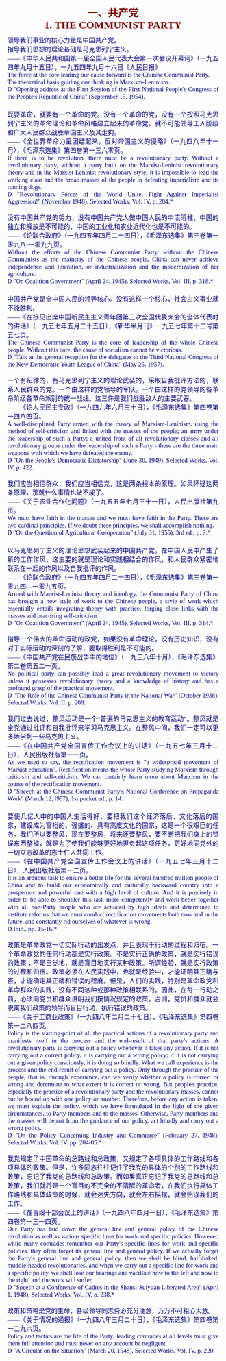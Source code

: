 <td>&#13;
				<p align="center" style="margin: 10px 5px"><b>&#13;
				<font face="Times New Roman" color="#800000" size="5">一、共产党<br/>&#13;
			1. THE COMMUNIST PARTY</font></b></p></td>&#13;
			

<td>&#13;
			<p align="justify" style="margin: 10px 5px; ">&#13;
			<font style="font-size: 11pt" face="Times New Roman" color="#000080">&#13;
			领导我们事业的核心力量是中国共产党。<br/>&#13;
			指导我们思想的理论基础是马克思列宁主义。<br/>&#13;
			――《中华人民共和国第一届全国人民代表大会第一次会议开幕词》（一九五四年九月十五日），一九五四年九月十六日《人民日报》<br/>&#13;
			The force at the core leading our cause forward is the Chinese &#13;
			Communist Party.<br/>&#13;
			The theoretical basis guiding our thinking is Marxism-Leninism.<br/>&#13;
			D "Opening address at the First Session of the First National &#13;
			People's Congress of the People's Republic of China" (September 15, &#13;
			1954).<br/>&#13;
			　<br/>&#13;
			既要革命，就要有一个革命的党。没有一个革命的党，没有一个按照马克思列宁主义的革命理论和革命风格建立起来的革命党，就不可能领导工人阶级和广大人民群众战胜帝国主义及其走狗。<br/>&#13;
			――《全世界革命力量团结起来，反对帝国主义的侵略》（一九四八年十一月），《毛泽东选集》第四卷第一三六零页。<br/>&#13;
			If there is to be revolution, there must be a revolutionary party. &#13;
			Without a revolutionary party, without a party built on the &#13;
			Marxist-Leninist revolutionary theory and in the Marxist-Leninist &#13;
			revolutionary style, it is impossible to lead the working class and &#13;
			the broad masses of the people in defeating imperialism and its &#13;
			running dogs.<br/>&#13;
			D "Revolutionary Forces of the World Unite, Fight Against &#13;
			Imperialist Aggression!" (November 1948), Selected Works, Vol. IV, &#13;
			p. 284.*<br/>&#13;
			<br/>&#13;
			没有中国共产党的努力，没有中国共产党人做中国人民的中流砥柱，中国的独立和解放是不可能的，中国的工业化和农业近代化也是不可能的。<br/>&#13;
			――《论联合政府》（一九四五年四月二十四日），《毛泽东选集》第三卷第一零九八-一零九九页。<br/>&#13;
			Without the efforts of the Chinese Communist Party, without the &#13;
			Chinese Communists as the mainstay of the Chinese people, China can &#13;
			never achieve independence and liberation, or industrialization and &#13;
			the modernization of her agriculture.<br/>&#13;
			D "On Coalition Government" (April 24, 1945), Selected Works, Vol. &#13;
			III, p. 318.*<br/>&#13;
			　<br/>&#13;
			中国共产党是全中国人民的领导核心。没有这样一个核心，社会主义事业就不能胜利。<br/>&#13;
			――《在接见出席中国新民主主义青年团第三次全国代表大会的全体代表时的讲话》（一九五七年五月二十五日），《新华半月刊》一九五七年第十二号第五七页。<br/>&#13;
			The Chinese Communist Party is the core of leadership of the whole &#13;
			Chinese people. Without this core, the cause of socialism cannot be &#13;
			victorious.<br/>&#13;
			D "Talk at the general reception for the delegates to the Third &#13;
			National Congress of the New Democratic Youth League of China" (May &#13;
			25, 1957).<br/>&#13;
			<br/>&#13;
			一个有纪律的，有马克思列宁主义的理论武装的，采取自我批评方法的，联系人民群众的党。一个由这样的党领导的军队。一个由这样的党领导的各革命阶级各革命派别的统一战线。这三件是我们战胜敌人的主要武器。<br/>&#13;
			――《论人民民主专政》（一九四九年六月三十日），《毛泽东选集》第四卷第一四八四页。<br/>&#13;
			A well-disciplined Party armed with the theory of Marxism-Leninism, &#13;
			using the method of self-criticism and linked with the masses of the &#13;
			people; an army under the leadership of such a Party; a united front &#13;
			of all revolutionary classes and all revolutionary groups under the &#13;
			leadership of such a Party - these are the three main weapons with &#13;
			which we have defeated the enemy.<br/>&#13;
			D "On the People's Democratic Dictatorship" (June 30, 1949), &#13;
			Selected Works, Vol. IV, p. 422.<br/>&#13;
			<br/>&#13;
			我们应当相信群众，我们应当相信党，这是两条根本的原理。如果怀疑这两条原理，那就什么事情也做不成了。<br/>&#13;
			――《关于农业合作化问题》（一九五五年七月三十一日），人民出版社第九页。<br/>&#13;
			We must have faith in the masses and we must have faith in the &#13;
			Party. These are two cardinal principles. If we doubt these &#13;
			principles, we shall accomplish nothing.<br/>&#13;
			D "On the Question of Agricultural Co-operation" (July 31, 1955), 3rd &#13;
			ed., p. 7.*<br/>&#13;
			　<br/>&#13;
			以马克思列宁主义的理论思想武装起来的中国共产党，在中国人民中产生了新的工作作风，这主要的就是理论和实践相结合的作风，和人民群众紧密地联系在一起的作风以及自我批评的作风。<br/>&#13;
			――《论联合政府》（一九四五年四月二十四日），《毛泽东选集》第三卷第一零九四―一零九五页。<br/>&#13;
			Armed with Marxist-Leninist theory and ideology, the Communist Party &#13;
			of China has brought a new style of work to the Chinese people, a &#13;
			style of work which essentially entails integrating theory with &#13;
			practice, forging close links with the masses and practising &#13;
			self-criticism.<br/>&#13;
			D "On Coalition Government" (April 24, 1945), Selected Works, Vol. &#13;
			III, p. 314.*<br/>&#13;
			<br/>&#13;
			指导一个伟大的革命运动的政党，如果没有革命理论，没有历史知识，没有对于实际运动的深刻的了解，要取得胜利是不可能的。<br/>&#13;
			――《中国共产党在民族战争中的地位》（一九三八年十月），《毛泽东选集》第二卷第五二一页。 <br/>&#13;
			No political party can possibly lead a great revolutionary movement &#13;
			to victory unless it possesses revolutionary theory and a knowledge &#13;
			of history and has a profound grasp of the practical movement.<br/>&#13;
			D "The Role of the Chinese Communist Party in the National War" &#13;
			(October 1938), Selected Works, Vol. II, p. 208.<br/>&#13;
			<br/>&#13;
			我们过去说过，整风运动是一个“普遍的马克思主义的教育运动”。整风就是全党通过批评和自我批评来学习马克思主义。在整风中间，我们一定可以更多地学到一些马克思主义。<br/>&#13;
			――《在中国共产党全国宣传工作会议上的讲话》（一九五七年三月十二日），人民出版社版第一一页。<br/>&#13;
			As we used to say, the rectification movement is "a widespread &#13;
			movement of Marxist education". Rectification means the whole Party &#13;
			studying Marxism through criticism and self-criticism. We can &#13;
			certainly learn more about Marxism in the course of the &#13;
			rectification movement.<br/>&#13;
			D "Speech at the Chinese Communist Party's National Conference on &#13;
			Propaganda Work" (March 12, l957), 1st pocket ed., p. 14.<br/>&#13;
			　<br/>&#13;
			要使几亿人中的中国人生活得好，要把我们这个经济落后、文化落后的国家，建设成为富裕的、强盛的、具有高度文化的国家，这是一个很艰巨的任务。我们所以要整风，现在要整风，将来还要整风，要不断把我们身上的错误东西整掉，就是为了使我们能够更好地担负起这项任务，更好地同党外的一切立志改革的志士仁人共同工作。<br/>&#13;
			――《在中国共产党全国宣传工作会议上的讲话》（一九五七年三月十二日），人民出版社版第一二页。<br/>&#13;
			It is an arduous task to ensure a better life for the several &#13;
			hundred million people of China and to build our economically and &#13;
			culturally backward country into a prosperous and powerful one with &#13;
			a high level of culture. And it is precisely in order to be able to &#13;
			shoulder this task more competently and work better together with &#13;
			all non-Party people who are actuated by high ideals and determined &#13;
			to institute reforms that we must conduct rectification movements &#13;
			both now and in the future, and constantly rid ourselves of whatever &#13;
			is wrong.<br/>&#13;
			D Ibid., pp. 15-16.*<br/>&#13;
			<br/>&#13;
			政策是革命政党一切实际行动的出发点，并且表现于行动的过程和归宿。一个革命政党的任何行动都是实行政策。不是实行正确的政策，就是实行错误的政策；不是自觉地，就是盲目地实行某种政策。所谓经验，就是实行政策的过程和归宿。政策必须在人民实践中，也就是经验中，才能证明其正确与否，才能确定其正确和错误的程度。但是，人们的实践，特别是革命政党和革命群众的实践，没有不同这种或那种政策相联系的。因此，在每一行动之前，必须向党员和群众讲明我们按情况规定的政策。否则，党员和群众就会脱离我们政策的领导而盲目行动，执行错误的政策。<br/>&#13;
			――《关于工商业政策》（一九四八年二月二十七日），《毛泽东选集》第四卷第一二八四页。<br/>&#13;
			Policy is the starting-point of all the practical actions of a &#13;
			revolutionary party and manifests itself in the process and the &#13;
			end-result of that party's actions. A revolutionary party is &#13;
			carrying out a policy whenever it takes any action. If it is not &#13;
			carrying out a correct policy, it is carrying out a wrong policy; if &#13;
			it is not carrying out a given policy consciously, it is doing so &#13;
			blindly. What we call experience is the process and the end-result &#13;
			of carrying out a policy. Only through the practice of the people, &#13;
			that is, through experience, can we verify whether a policy is &#13;
			correct or wrong and determine to what extent it is correct or &#13;
			wrong. But people's practice, especially the practice of a &#13;
			revolutionary party and the revolutionary masses, cannot but be &#13;
			bound up with one policy or another. Therefore, before any action is &#13;
			taken, we must explain the policy, which we have formulated in the &#13;
			light of the given circumstances, to Party members and to the &#13;
			masses. Otherwise, Party members and the masses will depart from the &#13;
			guidance of our policy, act blindly and carry out a wrong policy.<br/>&#13;
			D "On the Policy Concerning Industry and Commerce" (February 27, &#13;
			1948), Selected Works, Vol. IV. pp. 204-05.*<br/>&#13;
			<br/>&#13;
			我党规定了中国革命的总路线和总政策，又规定了各项具体的工作路线和各项具体的政策。但是，许多同志往往记住了我党的具体的个别的工作路线和政策，忘记了我党的总路线和总政策。而如果真正忘记了我党的总路线和总政策，我们就将是一个盲目的不完全的不清醒的革命者，在我们执行具体工作路线和具体政策的时候，就会迷失方向，就会左右摇摆，就会贻误我们的工作。<br/>&#13;
			――《在晋绥干部会议上的讲话》（一九四八年四月一日），《毛泽东选集》第四卷第一三一四页。<br/>&#13;
			Our Party has laid down the general line and general policy of the &#13;
			Chinese revolution as well as various specific lines for work and &#13;
			specific policies. However, while many comrades remember our Party's &#13;
			specific lines for work and specific policies, they often forget its &#13;
			general line and general policy. If we actually forget the Party's &#13;
			general line and general policy, then we shall be blind, half-baked, &#13;
			muddle-headed revolutionaries, and when we carry out a specific line &#13;
			for work and a specific policy, we shall lose our bearings and &#13;
			vacillate now to the left and now to the right, and the work will &#13;
			suffer.<br/>&#13;
			D "Speech at a Conference of Cadres in the Shansi-Suiyuan Liberated &#13;
			Area" (April 1, 1948), Selected Works, Vol. IV, p. 238.*<br/>&#13;
			<br/>&#13;
			政策和策略是党的生命，各级领导同志务必充分注意，万万不可粗心大意。<br/>&#13;
			――《关于情况的通报》（一九四八年三月二十日），《毛泽东选集》第四卷第一二九六页。<br/>&#13;
			Policy and tactics are the life of the Party; leading comrades at &#13;
			all levels must give them full attention and must never on any &#13;
			account be negligent.<br/>&#13;
			D "A Circular on the Situation" (March 20, 1948), Selected Works, &#13;
			Vol. IV, p. 220.</font></p></td>&#13;
		